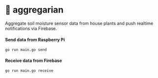 # 🌱 aggregarian

Aggregate soil moisture sensor data from house plants and push realtime notifications via Firebase.

#### Send data from Raspberry Pi
`go run main.go send`

#### Receive data from Firebase
`go run main.go receive`
